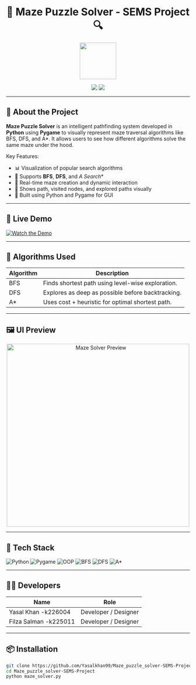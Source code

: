 <h1 align="center">🧩 Maze Puzzle Solver - SEMS Project 🔍</h1>

<p align="center">
  <img src="https://avatars.githubusercontent.com/Yasalkhan99" width="100" />
</p>

<p align="center">
  <a href="https://github.com/Yasalkhan99"><img src="https://img.shields.io/github/followers/Yasalkhan99?label=Follow&style=social"></a>
  <a href="https://github.com/Yasalkhan99/Maze_puzzle_solver-SEMS-Project"><img src="https://img.shields.io/github/stars/Yasalkhan99/Maze_puzzle_solver-SEMS-Project?style=social"></a>
</p>

---

## 🧠 About the Project

**Maze Puzzle Solver** is an intelligent pathfinding system developed in **Python** using **Pygame** to visually represent maze traversal algorithms like BFS, DFS, and A*. It allows users to see how different algorithms solve the same maze under the hood.

Key Features:
- 📊 Visualization of popular search algorithms
- 🚀 Supports **BFS**, **DFS**, and **A* Search**
- 🧱 Real-time maze creation and dynamic interaction
- 🎯 Shows path, visited nodes, and explored paths visually
- 🐍 Built using Python and Pygame for GUI

---

## 🎥 Live Demo

[![Watch the Demo](https://img.youtube.com/vi/<YOUTUBE_VIDEO_ID>/0.jpg)](https://www.youtube.com/watch?v=<YOUTUBE_VIDEO_ID>)

---

## 🧠 Algorithms Used

| Algorithm | Description |
|----------|-------------|
| BFS      | Finds shortest path using level-wise exploration. |
| DFS      | Explores as deep as possible before backtracking. |
| A*       | Uses cost + heuristic for optimal shortest path. |

---

## 🖼️ UI Preview

<p align="center">
  <img src="<URL_TO_SCREENSHOT>" alt="Maze Solver Preview" width="500"/>
</p>

---

## 🧰 Tech Stack

![Python](https://img.shields.io/badge/Python-3776AB?style=for-the-badge&logo=python&logoColor=white)
![Pygame](https://img.shields.io/badge/Pygame-Visualizer-informational?style=for-the-badge&logo=pygame)
![OOP](https://img.shields.io/badge/OOP-Design-informational?style=for-the-badge)
![BFS](https://img.shields.io/badge/Algorithm-BFS-blue?style=for-the-badge)
![DFS](https://img.shields.io/badge/Algorithm-DFS-orange?style=for-the-badge)
![A*](https://img.shields.io/badge/Algorithm-A*_green?style=for-the-badge)

---

## 👨‍💻 Developers

| Name                  | Role                   |
|-----------------------|------------------------|
| Yasal Khan -k226004   | Developer / Designer   |
| Filza Salman -k225011 | Developer / Designer   |

---

## 📦 Installation

```bash
git clone https://github.com/Yasalkhan99/Maze_puzzle_solver-SEMS-Project.git
cd Maze_puzzle_solver-SEMS-Project
python maze_solver.py
